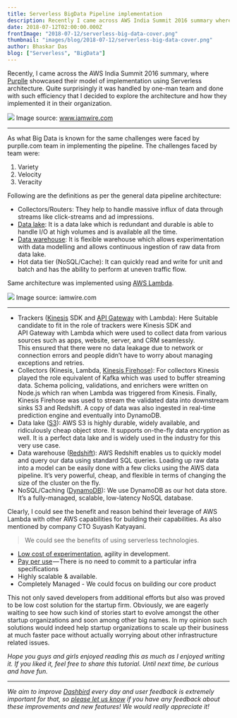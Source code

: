 ```yaml
---
title: Serverless BigData Pipeline implementation
description: Recently I came across AWS India Summit 2016 summary where Purpelle.com showcased their model of implementation using Serverless architecture.
date: 2018-07-12T02:00:00.000Z
frontImage: "2018-07-12/serverless-big-data-cover.png"
thumbnail: "images/blog/2018-07-12/serverless-big-data-cover.png"
author: Bhaskar Das
blog: ["Serverless", "BigData"]
---
```


Recently, I came across the AWS India Summit 2016 summary, where [Purplle](https://www.purplle.com/) showcased their model of implementation using Serverless architecture. Quite surprisingly it was handled by one-man team and done with such efficiency that I decided to explore the architecture and how they implemented it in their organization.

![](/images/blog/2018-07-12/serverless-big-data-1.png)
Image source: www.iamwire.com
___

As what Big Data is known for the same challenges were faced by purplle.com team in implementing the pipeline. The challenges faced by team were:

1. Variety
2. Velocity
3. Veracity

Following are the definitions as per the general data pipeline architecture: 

- Collectors/Routers: They help to handle massive influx of data through streams like click-streams and ad impressions.
- [Data lake](https://aws.amazon.com/big-data/datalakes-and-analytics/): It is a data lake which is redundant and durable is able to handle I/O at high volumes and is available all the time.
- [Data warehouse](https://aws.amazon.com/data-warehouse/): It is flexible warehouse which allows experimentation with data modelling and allows continuous ingestion of raw data from data lake.
- Hot data tier (NoSQL/Cache): It can quickly read and write for unit and batch and has the ability to perform at uneven traffic flow.

Same architecture was implemented using [AWS Lambda](https://aws.amazon.com/lambda/).


![](/images/blog/2018-07-12/serverless-big-data-2.png)
Image source: iamwire.com
___

- Trackers ([Kinesis](https://aws.amazon.com/kinesis/) SDK and [API Gateway](https://aws.amazon.com/api-gateway/) with Lambda): Here Suitable candidate to fit in the role of trackers were Kinesis SDK and API Gateway with Lambda which were used to collect data from various sources such as apps, website, server, and CRM seamlessly. This ensured that there were no data leakage due to network or connection errors and people didn’t have to worry about managing exceptions and retries.
- Collectors (Kinesis, Lambda, [Kinesis Firehose](https://aws.amazon.com/kinesis/data-firehose/)): For collectors Kinesis played the role equivalent of Kafka which was used to buffer streaming data. Schema policing, validations, and enrichers were written on Node.js which ran when Lambda was triggered from Kinesis. Finally, Kinesis Firehose was used to stream the validated data into downstream sinks S3 and Redshift. A copy of data was also ingested in real-time prediction engine and eventually into DynamoDB.
- Data lake ([S3](https://aws.amazon.com/s3/)): AWS S3 is highly durable, widely available, and ridiculously cheap object store. It supports on-the-fly data encryption as well. It is a perfect data lake and is widely used in the industry for this very use case.
- Data warehouse ([Redshift](https://aws.amazon.com/redshift/)): AWS Redshift enables us to quickly model and query our data using standard SQL queries. Loading up raw data into a model can be easily done with a few clicks using the AWS data pipeline. It’s very powerful, cheap, and flexible in terms of changing the size of the cluster on the fly.
- NoSQL/Caching ([DynamoDB](https://aws.amazon.com/dynamodb/)): We use DynamoDB as our hot data store. It’s a fully-managed, scalable, low-latency NoSQL database.

Clearly, I could see the benefit and reason behind their leverage of AWS Lambda with other AWS capabilities for building their capabilities. As also mentioned by company CTO Suyash Katyayani.

> We could see the benefits of using serverless technologies.

- [Low cost of experimentation](https://dashbird.io/lambda-cost-calculator/), agility in development.
- [Pay per use](https://dashbird.io/api-gateway-cost-calculator/) — There is no need to commit to a particular infra specifications
- Highly scalable & available.
- Completely Managed - We could focus on building our core product

This not only saved developers from additional efforts but also was proved to be low cost solution for the startup firm. Obviously, we are eagerly waiting to see how such kind of stories start to evolve amongst the other startup organizations and soon among other big names. In my opinion such solutions would indeed help startup organizations to scale up their business at much faster pace without actually worrying about other infrastructure related issues.

*Hope you guys and girls enjoyed reading this as much as I enjoyed writing it. If you liked it, feel free to share this tutorial. Until next time, be curious and have fun.*
___

_We aim to improve [Dashbird](https://dashbird.io/) every day and user feedback is extremely important for that, so [please let us know](mailto:support@dashbird.io) if you have any feedback about these improvements and new features! We would really appreciate it!_